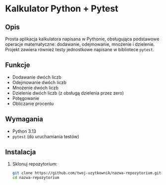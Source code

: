 # Kalkulator Python + Pytest

## Opis

Prosta aplikacja kalkulatora napisana w Pythonie, obsługująca podstawowe operacje matematyczne: dodawanie, odejmowanie, mnożenie i dzielenie. Projekt zawiera również testy jednostkowe napisane w bibliotece `pytest`.

## Funkcje

- Dodawanie dwóch liczb
- Odejmowanie dwóch liczb
- Mnożenie dwóch liczb
- Dzielenie dwóch liczb (z obsługą dzielenia przez zero)
- Potęgowanie
- Obliczanie procentu

## Wymagania

- Python 3.13
- `pytest` (do uruchamiania testów)

## Instalacja

1. Sklonuj repozytorium:

   ```bash
   git clone https://github.com/twoj-uzytkownik/nazwa-repozytorium.git
   cd nazwa-repozytorium
